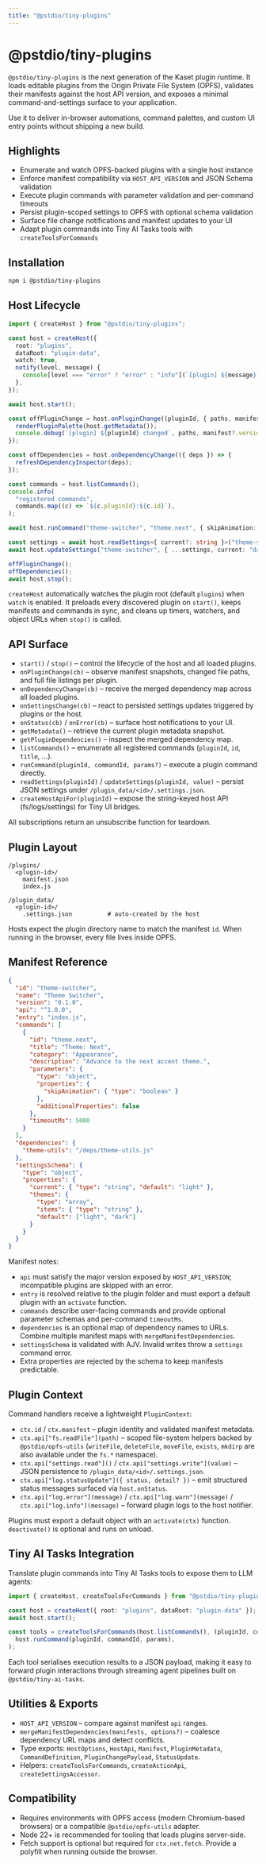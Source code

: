 ```yaml
---
title: "@pstdio/tiny-plugins"
---
```


# @pstdio/tiny-plugins

`@pstdio/tiny-plugins` is the next generation of the Kaset plugin runtime. It loads editable plugins from the Origin Private File System (OPFS), validates their manifests against the host API version, and exposes a minimal command-and-settings surface to your application.

Use it to deliver in-browser automations, command palettes, and custom UI entry points without shipping a new build.

## Highlights

- Enumerate and watch OPFS-backed plugins with a single host instance
- Enforce manifest compatibility via `HOST_API_VERSION` and JSON Schema validation
- Execute plugin commands with parameter validation and per-command timeouts
- Persist plugin-scoped settings to OPFS with optional schema validation
- Surface file change notifications and manifest updates to your UI
- Adapt plugin commands into Tiny AI Tasks tools with `createToolsForCommands`

## Installation

```bash
npm i @pstdio/tiny-plugins
```

## Host Lifecycle

```ts
import { createHost } from "@pstdio/tiny-plugins";

const host = createHost({
  root: "plugins",
  dataRoot: "plugin-data",
  watch: true,
  notify(level, message) {
    console[level === "error" ? "error" : "info"](`[plugin] ${message}`);
  },
});

await host.start();

const offPluginChange = host.onPluginChange((pluginId, { paths, manifest }) => {
  renderPluginPalette(host.getMetadata());
  console.debug(`[plugin] ${pluginId} changed`, paths, manifest?.version);
});

const offDependencies = host.onDependencyChange(({ deps }) => {
  refreshDependencyInspector(deps);
});

const commands = host.listCommands();
console.info(
  "registered commands",
  commands.map((c) => `${c.pluginId}:${c.id}`),
);

await host.runCommand("theme-switcher", "theme.next", { skipAnimation: true });

const settings = await host.readSettings<{ current?: string }>("theme-switcher");
await host.updateSettings("theme-switcher", { ...settings, current: "dark" });

offPluginChange();
offDependencies();
await host.stop();
```

`createHost` automatically watches the plugin root (default `plugins`) when `watch` is enabled. It preloads every discovered plugin on `start()`, keeps manifests and commands in sync, and cleans up timers, watchers, and object URLs when `stop()` is called.

## API Surface

- `start()` / `stop()` – control the lifecycle of the host and all loaded plugins.
- `onPluginChange(cb)` – observe manifest snapshots, changed file paths, and full file listings per plugin.
- `onDependencyChange(cb)` – receive the merged dependency map across all loaded plugins.
- `onSettingsChange(cb)` – react to persisted settings updates triggered by plugins or the host.
- `onStatus(cb)` / `onError(cb)` – surface host notifications to your UI.
- `getMetadata()` – retrieve the current plugin metadata snapshot.
- `getPluginDependencies()` – inspect the merged dependency map.
- `listCommands()` – enumerate all registered commands (`pluginId`, `id`, `title`, ...).
- `runCommand(pluginId, commandId, params?)` – execute a plugin command directly.
- `readSettings(pluginId)` / `updateSettings(pluginId, value)` – persist JSON settings under `/plugin_data/<id>/.settings.json`.
- `createHostApiFor(pluginId)` – expose the string-keyed host API (fs/logs/settings) for Tiny UI bridges.

All subscriptions return an unsubscribe function for teardown.

## Plugin Layout

```
/plugins/
  <plugin-id>/
    manifest.json
    index.js

/plugin_data/
  <plugin-id>/
    .settings.json          # auto-created by the host
```

Hosts expect the plugin directory name to match the manifest `id`. When running in the browser, every file lives inside OPFS.

## Manifest Reference

```json
{
  "id": "theme-switcher",
  "name": "Theme Switcher",
  "version": "0.1.0",
  "api": "^1.0.0",
  "entry": "index.js",
  "commands": [
    {
      "id": "theme.next",
      "title": "Theme: Next",
      "category": "Appearance",
      "description": "Advance to the next accent theme.",
      "parameters": {
        "type": "object",
        "properties": {
          "skipAnimation": { "type": "boolean" }
        },
        "additionalProperties": false
      },
      "timeoutMs": 5000
    }
  ],
  "dependencies": {
    "theme-utils": "/deps/theme-utils.js"
  },
  "settingsSchema": {
    "type": "object",
    "properties": {
      "current": { "type": "string", "default": "light" },
      "themes": {
        "type": "array",
        "items": { "type": "string" },
        "default": ["light", "dark"]
      }
    }
  }
}
```

Manifest notes:

- `api` must satisfy the major version exposed by `HOST_API_VERSION`; incompatible plugins are skipped with an error.
- `entry` is resolved relative to the plugin folder and must export a default plugin with an `activate` function.
- `commands` describe user-facing commands and provide optional parameter schemas and per-command `timeoutMs`.
- `dependencies` is an optional map of dependency names to URLs. Combine multiple manifest maps with `mergeManifestDependencies`.
- `settingsSchema` is validated with AJV. Invalid writes throw a `settings` command error.
- Extra properties are rejected by the schema to keep manifests predictable.

## Plugin Context

Command handlers receive a lightweight `PluginContext`:

- `ctx.id` / `ctx.manifest` – plugin identity and validated manifest metadata.
- `ctx.api["fs.readFile"](path)` – scoped file-system helpers backed by `@pstdio/opfs-utils` (`writeFile`, `deleteFile`, `moveFile`, `exists`, `mkdirp` are also available under the `fs.*` namespace).
- `ctx.api["settings.read"]()` / `ctx.api["settings.write"](value)` – JSON persistence to `/plugin_data/<id>/.settings.json`.
- `ctx.api["log.statusUpdate"]({ status, detail? })` – emit structured status messages surfaced via `host.onStatus`.
- `ctx.api["log.error"](message)` / `ctx.api["log.warn"](message)` / `ctx.api["log.info"](message)` – forward plugin logs to the host notifier.

Plugins must export a default object with an `activate(ctx)` function. `deactivate()` is optional and runs on unload.

## Tiny AI Tasks Integration

Translate plugin commands into Tiny AI Tasks tools to expose them to LLM agents:

```ts
import { createHost, createToolsForCommands } from "@pstdio/tiny-plugins";

const host = createHost({ root: "plugins", dataRoot: "plugin-data" });
await host.start();

const tools = createToolsForCommands(host.listCommands(), (pluginId, commandId, params) =>
  host.runCommand(pluginId, commandId, params),
);
```

Each tool serialises execution results to a JSON payload, making it easy to forward plugin interactions through streaming agent pipelines built on `@pstdio/tiny-ai-tasks`.

## Utilities & Exports

- `HOST_API_VERSION` – compare against manifest `api` ranges.
- `mergeManifestDependencies(manifests, options?)` – coalesce dependency URL maps and detect conflicts.
- Type exports: `HostOptions`, `HostApi`, `Manifest`, `PluginMetadata`, `CommandDefinition`, `PluginChangePayload`, `StatusUpdate`.
- Helpers: `createToolsForCommands`, `createActionApi`, `createSettingsAccessor`.

## Compatibility

- Requires environments with OPFS access (modern Chromium-based browsers) or a compatible `@pstdio/opfs-utils` adapter.
- Node 22+ is recommended for tooling that loads plugins server-side.
- Fetch support is optional but required for `ctx.net.fetch`. Provide a polyfill when running outside the browser.
